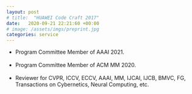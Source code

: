```yaml
---
layout: post
# title:  "HUAWEI Code Craft 2017"
date:   2020-09-21 22:21:60 +00:00
# image: /assets/imgs/preprint.jpg
categories: service
---
```


<ul>
    <li> 
        Program Committee Member of AAAI 2021.
    </li><br>
    <li>
        Program Committee Member of ACM MM 2020.
    </li><br>
    <li>
        Reviewer for CVPR, ICCV, ECCV, AAAI, MM, IJCAI, IJCB, BMVC, FG, Transactions on Cybernetics, Neural Computing, etc.
    </li><br>
</ul>
